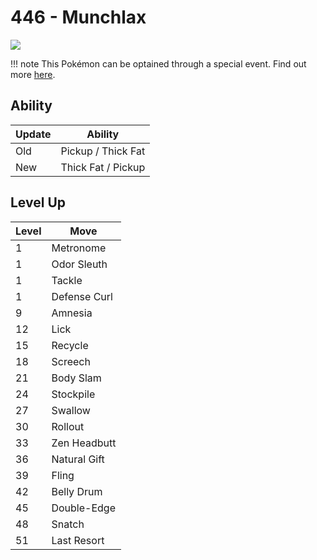 # 446 - Munchlax
![][446]

!!! note
    This Pokémon can be optained through a special event. Find out more [here](../../special_events/#baby-pokemon-egg-gift).

## Ability

Update | Ability
---    | ---
Old    | Pickup / Thick Fat
New    | Thick Fat / Pickup

## Level Up

Level | Move
---   | ---
  1   | Metronome
  1   | Odor Sleuth
  1   | Tackle
  1   | Defense Curl
  9   | Amnesia
 12   | Lick
 15   | Recycle
 18   | Screech
 21   | Body Slam
 24   | Stockpile
 27   | Swallow
 30   | Rollout
 33   | Zen Headbutt
 36   | Natural Gift
 39   | Fling
 42   | Belly Drum
 45   | Double-Edge
 48   | Snatch
 51   | Last Resort

[446]: ../img/pokemon/446.png
